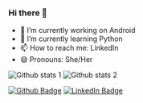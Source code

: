 ### Hi there 👋

- 🔭 I’m currently working on Android
- 🌱 I’m currently learning Python
- 📫 How to reach me: LinkedIn
- 😄 Pronouns: She/Her

![Github stats 1](https://github-readme-stats.vercel.app/api?username=bircanozmen&show_icons=true&theme=gradient) 
![Github stats 2](https://github-readme-stats.vercel.app/api?username=bircanozmen&show_icons=true&theme=radical)

[![Github Badge](https://img.shields.io/badge/-Github-000?style=quare&labelColor=000&logo=Github&logoColor=white&link=link)](link) 
[![LinkedIn Badge](https://img.shields.io/badge/-Github-000?style=quare&labelColor=000&logo=Github&logoColor=white&link=link)](link) 

